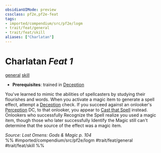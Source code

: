 ```yaml
---
obsidianUIMode: preview
cssclass: pf2e,pf2e-feat
tags:
- imported/compendium/src/pf2e/logm
- trait/feat/general
- trait/feat/skill
aliases: ["Charlatan"]
---
```

# Charlatan  *Feat 1*  
[general](general.md)  [skill](skill.md)  

- **Prerequisites**: trained in [Deception](../skills.md#Deception)

You've learned to mimic the abilities of spellcasters by studying their flourishes and words. When you activate a magic item to generate a spell effect, attempt a [Deception](../skills.md#Deception) check. If you succeed against an onlooker's [Perception](../skills.md#Perception) DC, to that onlooker, you appear to [Cast that Spell](cast-a-spell.md) instead. Onlookers who successfully Recognize the Spell realize you used a magic item, though those who later successfully Identify the Magic still can't determine that the source of the effect was a magic item.

*Source: Lost Omens: Gods & Magic p. 104*  
%% #imported/compendium/src/pf2e/logm #trait/feat/general #trait/feat/skill %%